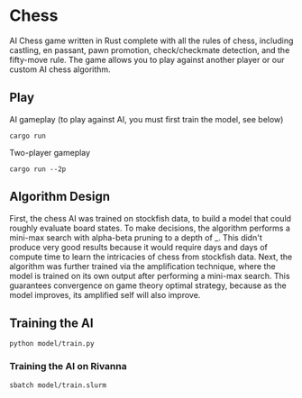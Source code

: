 # Chess

AI Chess game written in Rust complete with all the rules of chess, including castling, en passant, pawn promotion, check/checkmate detection, and the fifty-move rule. The game allows you to play against another player or our custom AI chess algorithm.

## Play

AI gameplay (to play against AI, you must first train the model, see below)

```shell
cargo run
```

Two-player gameplay

```shell
cargo run --2p
```

## Algorithm Design

First, the chess AI was trained on stockfish data, to build a model that could roughly evaluate board states. To make decisions, the algorithm performs a mini-max search with alpha-beta pruning to a depth of _. This didn't produce very good results because it would require days and days of compute time to learn the intricacies of chess from stockfish data. Next, the algorithm was further trained via the amplification technique, where the model is trained on its own output after performing a mini-max search. This guarantees convergence on game theory optimal strategy, because as the model improves, its amplified self will also improve.

## Training the AI

```shell
python model/train.py
```

### Training the AI on Rivanna
  
```shell
sbatch model/train.slurm
```
